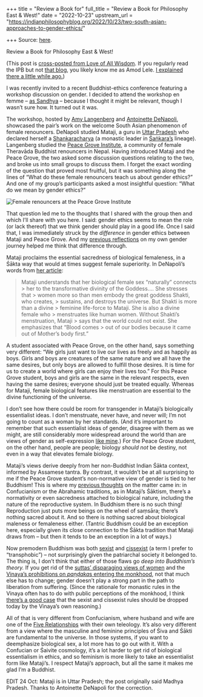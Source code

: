 +++
title = "Review a Book for"
full_title = "Review a Book for Philosophy East & West!"
date = "2022-10-23"
upstream_url = "https://indianphilosophyblog.org/2022/10/23/two-south-asian-approaches-to-gender-ethics/"

+++
Source: [here](https://indianphilosophyblog.org/2022/10/23/two-south-asian-approaches-to-gender-ethics/).

Review a Book for Philosophy East & West!

(This post is [cross-posted from Love of All Wisdom](https://loveofallwisdom.com/blog/2022/10/two-south-asian-approaches-to-gender-ethics). If you regularly read the IPB but not [that blog](http://loveofallwisdom.com/), you likely know me as Amod Lele. [I explained there a little while ago.](https://loveofallwisdom.com/blog/2021/08/in-which-i-come-out/))

I was recently invited to a recent Buddhist-ethics conference featuring a workshop discussion on gender. I decided to attend the workshop en femme – [as Sandhya](https://loveofallwisdom.com/blog/2021/08/in-which-i-come-out/) – because I thought it might be relevant, though I wasn’t sure how. It turned out it was.

The workshop, hosted by [Amy Langenberg](https://www.eckerd.edu/religious-studies/faculty/langenberg/) and [Antoinette DeNapoli](https://addran.tcu.edu/view/antoinette-denapoli), showcased the pair’s work on the welcome South Asian phenomenon of female renouncers. DeNapoli studied Mataji, a guru in [Uttar Pradesh](https://en.wikipedia.org/wiki/Uttar_Pradesh) who declared herself a [Shankaracharya](https://en.wikipedia.org/wiki/Shankaracharya) (a monastic leader in [Śaṅkara’s](https://plato.stanford.edu/entries/shankara/) lineage). Langenberg studied the [Peace Grove Institute](http://servelumbini.org/peace-grove-nunnery/), a community of female Theravāda Buddhist renouncers in Nepal. Having introduced Mataji and the Peace Grove, the two asked some discussion questions relating to the two, and broke us into small groups to discuss them. I forget the exact wording of the question that proved most fruitful, but it was something along the lines of “What do these female renouncers teach us about gender ethics?” And one of my group’s participants asked a most insightful question: “What do we mean by gender ethics?”

![Female renouncers at the Peace Grove Institute](https://loveofallwisdom.com/wp-content/uploads/2022/10/peace-grove-1024x472.jpg)

That question led me to the thoughts that I shared with the group then and which I’ll share with you here. I said: gender ethics seems to mean the role (or lack thereof) that we think gender should play in a good life. Once I said that, I was immediately struck by the *difference* in gender ethics between Mataji and Peace Grove. And my [previous reflections](https://loveofallwisdom.com/blog/2021/09/on-traditional-wisdom-and-qualitative-individualism/) on my own gender journey helped me think that difference through.

Mataji proclaims the essential sacredness of biological femaleness, in a Śākta way that would at times suggest female superiority. In DeNapoli’s words from [her article](https://ixtheo.de/Record/1741959055):

> Mataji understands that her biological female sex “naturally” connects > her to the transformative divinity of the Goddess…. She stresses that > women more so than men embody the great goddess Shakti, who creates, > sustains, and destroys the universe. But Shakti is more than a divine > feminine life-force to Mataji. She is also a divine female who > menstruates like human women. Without Shakti’s menstruation, Mataji > says that the world could not exist. She emphasizes that “Blood comes > out of our bodies because it came out of Mother’s body first.”

A student associated with Peace Grove, on the other hand, says something very different: “We girls just want to live our lives as freely and as happily as boys. Girls and boys are creatures of the same nature and we all have the same desires, but only boys are allowed to fulfill those desires. It is time for us to create a world where girls can enjoy their lives too.” For this Peace Grove student, boys and girls are the same in the relevant respects, even having the same desires; everyone should just be treated equally. Whereas for Mataji, female biological features like menstruation are essential to the divine functioning of the universe.

I don’t see how there could be room for transgender in Mataji’s biologically essentialist ideas. I don’t menstruate, never have, and never will; I’m not going to count as a woman by her standards. (And it’s important to remember that such essentialist ideas of gender, disagree with them as we might, are still considerably more widespread around the world than are views of gender as self-expression [like mine](https://loveofallwisdom.com/blog/2021/08/in-which-i-come-out/).) For the Peace Grove student, on the other hand, people are people; biology *should not* be destiny, not even in a way that elevates female biology.

Mataji’s views derive deeply from her non-Buddhist Indian Śākta context, informed by Assamese tantra. By contrast, it wouldn’t be at all surprising to me if the Peace Grove student’s non-normative view of gender is tied to her Buddhism! This is where my [previous thoughts](https://loveofallwisdom.com/blog/2021/09/on-traditional-wisdom-and-qualitative-individualism/) on the matter came in: in Confucianism or the Abrahamic traditions, as in Mataji’s Śāktism, there’s a normativity or even sacredness attached to biological nature, including the nature of the reproductive system. In Buddhism there is no such thing! Reproduction just puts more beings on the wheel of saṃsāra; there’s nothing sacred about it. And so there is nothing sacred about biological maleness or femaleness either. (Tantric Buddhism could be an exception here, especially given its close connection to the Śākta tradition that Mataji draws from – but then it tends to be an exception in a lot of ways.)

Now premodern Buddhism was both [sexist](https://loveofallwisdom.com/blog/2022/05/eliminating-and-interpreting-as-buddhists/) and [cissexist](https://loveofallwisdom.com/blog/2014/09/trans-inclusiveness-as-an-innovation-to-buddhism/) (a term I prefer to “transphobic”) – not surprisingly given the patriarchal society it belonged to. The thing is, I don’t think that either of those flaws go *deep into Buddhism’s theory.* If you get rid of the [suttas’ disparaging views of women](https://loveofallwisdom.com/blog/2022/05/eliminating-and-interpreting-as-buddhists/) and the [Vinaya’s prohibitions on *paṇḍaka*s entering the monkhood](https://loveofallwisdom.com/blog/2014/09/trans-inclusiveness-as-an-innovation-to-buddhism/), not that much else has to change; gender doesn’t play a strong part in the path to liberation from suffering. (Since the rationale for monastic rules in the Vinaya often has to do with public perceptions of the monkhood, I think [there’s a good case](https://loveofallwisdom.com/blog/2021/09/on-traditional-wisdom-and-qualitative-individualism/) that the sexist and cissexist rules should be dropped today by the Vinaya’s own reasoning.)

All of that is very different from Confucianism, where husband and wife are one of the [Five Relationships](https://en.wikipedia.org/wiki/Confucianism#Relationships) with their own teleology. It’s also very different from a view where the masculine and feminine principles of Śiva and Śākti are fundamental to the universe. In those systems, if you want to deemphasize biological sex, a lot more has to go out with it. With a Confucian or Śaivite cosmology, it’s a lot harder to get rid of biological essentialism in ethics, and so feminism is more likely to take an essentialist form like Mataji’s. I respect Mataji’s approach, but all the same it makes me glad I’m a Buddhist.

EDIT 24 Oct: Mataji is in Uttar Pradesh; the post originally said Madhya Pradesh. Thanks to Antoinette DeNapoli for the correction.
